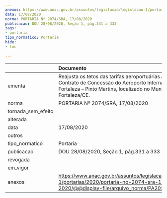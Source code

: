 ```yaml
---
anexos: https://www.anac.gov.br/assuntos/legislacao/legislacao-1/portarias/2020/portaria-no-2074-sra-17-08-2020/@@display-file/arquivo_norma/PA2020-2074.pdf
data: 17/08/2020
norma: PORTARIA Nº 2074/SRA, 17/08/2020
publicacao: DOU 28/08/2020, Seção 1, pág.331 a 333
tags:
- portaria
tipo_normatico: Portaria
hide: 
- toc 
 
---
```


|                    | Documento                                                                                                                                                                          |
|:-------------------|:-----------------------------------------------------------------------------------------------------------------------------------------------------------------------------------|
| ementa             | Reajusta os tetos das tarifas aeroportuárias aplicáveis ao Contrato de Concessão do Aeroporto Internacional de Fortaleza – Pinto Martins, localizado no Município de Fortaleza/CE. |
| norma              | PORTARIA Nº 2074/SRA, 17/08/2020                                                                                                                                                   |
| tornada_sem_efeito |                                                                                                                                                                                    |
| alterada           |                                                                                                                                                                                    |
| data               | 17/08/2020                                                                                                                                                                         |
| outros             |                                                                                                                                                                                    |
| tipo_normatico     | Portaria                                                                                                                                                                           |
| publicacao         | DOU 28/08/2020, Seção 1, pág.331 a 333                                                                                                                                             |
| revogada           |                                                                                                                                                                                    |
| em_vigor           |                                                                                                                                                                                    |
| anexos             | https://www.anac.gov.br/assuntos/legislacao/legislacao-1/portarias/2020/portaria-no-2074-sra-17-08-2020/@@display-file/arquivo_norma/PA2020-2074.pdf                               |